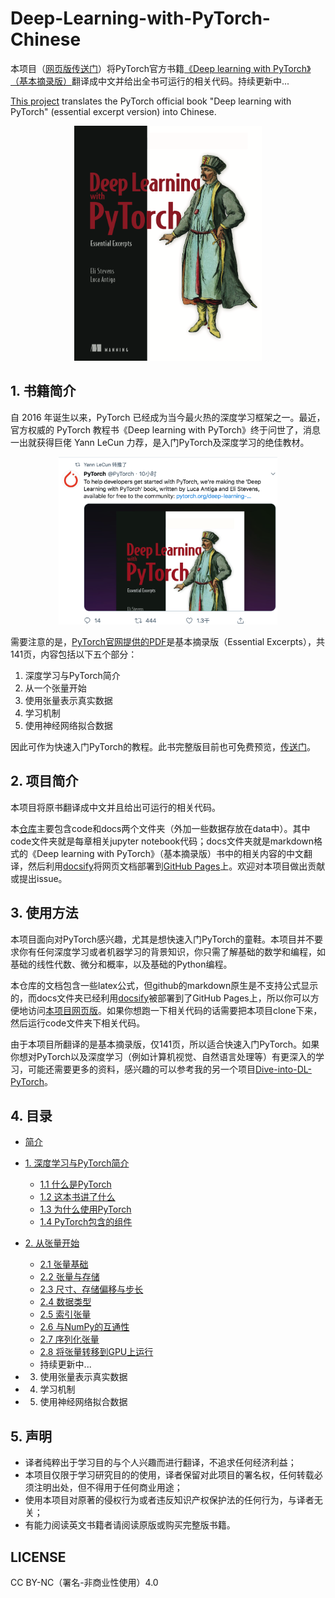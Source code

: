 # Deep-Learning-with-PyTorch-Chinese

本项目（[网页版传送门](https://tangshusen.me/Deep-Learning-with-PyTorch-Chinese)）将PyTorch官方书籍[《Deep learning with PyTorch》（基本摘录版）](https://pytorch.org/deep-learning-with-pytorch)翻译成中文并给出全书可运行的相关代码。持续更新中...

[This project](https://tangshusen.me/Deep-Learning-with-PyTorch-Chinese) translates the PyTorch official book "Deep learning with PyTorch" (essential excerpt version) into Chinese.


<div align=center>
<img width="300" src="img/cover.png" alt="cover"/>
</div>

## 1. 书籍简介
自 2016 年诞生以来，PyTorch 已经成为当今最火热的深度学习框架之一。最近，官方权威的 PyTorch 教程书《Deep learning with PyTorch》终于问世了，消息一出就获得巨佬 Yann LeCun 力荐，是入门PyTorch及深度学习的绝佳教材。
<div align=center>
<img width="350" src="img/twitter.png" alt="twitter"/>
</div>

需要注意的是，[PyTorch官网提供的PDF](https://pytorch.org/deep-learning-with-pytorch)是基本摘录版（Essential Excerpts），共141页，内容包括以下五个部分：
1. 深度学习与PyTorch简介
2. 从一个张量开始
3. 使用张量表示真实数据
4. 学习机制
5. 使用神经网络拟合数据

因此可作为快速入门PyTorch的教程。此书完整版目前也可免费预览，[传送门](https://www.manning.com/books/deep-learning-with-pytorch)。

## 2. 项目简介
本项目将原书翻译成中文并且给出可运行的相关代码。

本[仓库](https://github.com/ShusenTang/Deep-Learning-with-PyTorch-Chinese)主要包含code和docs两个文件夹（外加一些数据存放在data中）。其中code文件夹就是每章相关jupyter notebook代码；docs文件夹就是markdown格式的《Deep learning with PyTorch》（基本摘录版）书中的相关内容的中文翻译，然后利用[docsify](https://docsify.js.org/#/zh-cn/)将网页文档部署到[GitHub Pages](https://tangshusen.me/Deep-Learning-with-PyTorch-Chinese)上。欢迎对本项目做出贡献或提出issue。


## 3. 使用方法

本项目面向对PyTorch感兴趣，尤其是想快速入门PyTorch的童鞋。本项目并不要求你有任何深度学习或者机器学习的背景知识，你只需了解基础的数学和编程，如基础的线性代数、微分和概率，以及基础的Python编程。

本仓库的文档包含一些latex公式，但github的markdown原生是不支持公式显示的，而docs文件夹已经利用[docsify](https://docsify.js.org/#/zh-cn/)被部署到了GitHub Pages上，所以你可以方便地访问[本项目网页版](https://tangshusen.me/Deep-Learning-with-PyTorch-Chinese)。如果你想跑一下相关代码的话需要把本项目clone下来，然后运行code文件夹下相关代码。

由于本项目所翻译的是基本摘录版，仅141页，所以适合快速入门PyTorch。如果你想对PyTorch以及深度学习（例如计算机视觉、自然语言处理等）有更深入的学习，可能还需要更多的资料，感兴趣的可以参考我的另一个项目[Dive-into-DL-PyTorch](http://tangshusen.me/Dive-into-DL-PyTorch/)。


## 4. 目录
* [简介]()
* [1. 深度学习与PyTorch简介](chapter1/1.0.md)
    * [1.1 什么是PyTorch](chapter1/1.1.md)
    * [1.2 这本书讲了什么](chapter1/1.2.md)
    * [1.3 为什么使用PyTorch](chapter1/1.3.md)
    * [1.4 PyTorch包含的组件](chapter1/1.4.md)
* [2. 从张量开始](chapter2/2.0.md)
    * [2.1 张量基础](chapter2/2.1.md)
    * [2.2 张量与存储](chapter2/2.2.md)
    * [2.3 尺寸、存储偏移与步长](chapter2/2.3.md)
    * [2.4 数据类型](chapter2/2.4.md)
    * [2.5 索引张量](chapter2/2.5.md)
    * [2.6 与NumPy的互通性](chapter2/2.6.md)
    * [2.7 序列化张量](chapter2/2.8.md)
    * [2.8 将张量转移到GPU上运行](chapter2/2.8.md)
    * 持续更新中...
    

* 3. 使用张量表示真实数据
* 4. 学习机制
* 5. 使用神经网络拟合数据

## 5. 声明

* 译者纯粹出于学习目的与个人兴趣而进行翻译，不追求任何经济利益；
* 本项目仅限于学习研究目的的使用，译者保留对此项目的署名权，任何转载必须注明出处，但不得用于任何商业用途；
* 使用本项目对原著的侵权行为或者违反知识产权保护法的任何行为，与译者无关；
* 有能力阅读英文书籍者请阅读原版或购买完整版书籍。

## LICENSE
CC BY-NC（署名-非商业性使用）4.0



